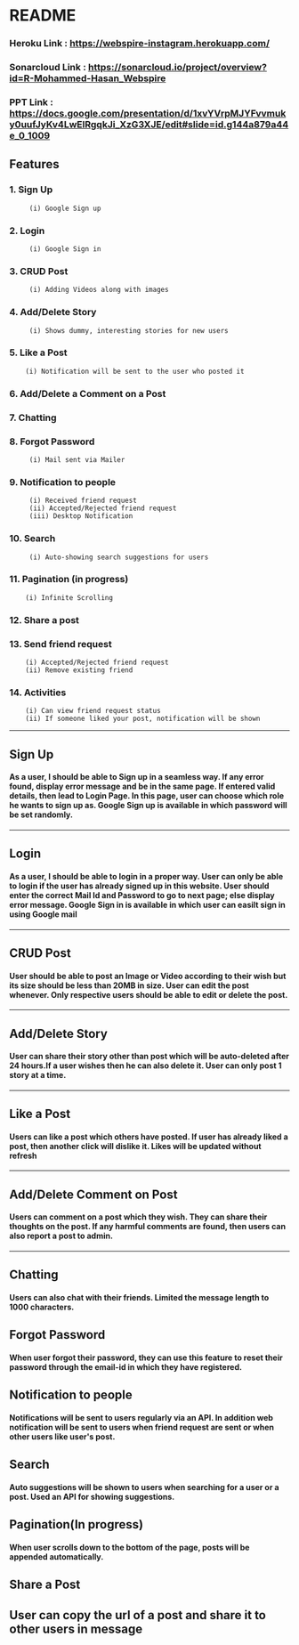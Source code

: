 # README

### Heroku Link : https://webspire-instagram.herokuapp.com/

### Sonarcloud Link : https://sonarcloud.io/project/overview?id=R-Mohammed-Hasan_Webspire

### PPT Link : https://docs.google.com/presentation/d/1xvYVrpMJYFvvmuky0uufJyKv4LwElRgqkJi_XzG3XJE/edit#slide=id.g144a879a44e_0_1009

## Features

### 1. Sign Up

         (i) Google Sign up

### 2. Login

         (i) Google Sign in

### 3. CRUD Post

         (i) Adding Videos along with images

### 4. Add/Delete Story

         (i) Shows dummy, interesting stories for new users

### 5. Like a Post

        (i) Notification will be sent to the user who posted it

### 6. Add/Delete a Comment on a Post

### 7. Chatting

### 8. Forgot Password

         (i) Mail sent via Mailer

### 9. Notification to people

         (i) Received friend request
         (ii) Accepted/Rejected friend request
         (iii) Desktop Notification

### 10. Search

         (i) Auto-showing search suggestions for users

### 11. Pagination (in progress)

        (i) Infinite Scrolling

### 12. Share a post

### 13. Send friend request

        (i) Accepted/Rejected friend request
        (ii) Remove existing friend

### 14. Activities

        (i) Can view friend request status
        (ii) If someone liked your post, notification will be shown

<hr>

## Sign Up

#### As a user, I should be able to Sign up in a seamless way. If any error found, display error message and be in the same page. If entered valid details, then lead to Login Page. In this page, user can choose which role he wants to sign up as. Google Sign up is available in which password will be set randomly.

<hr>

## Login

#### As a user, I should be able to login in a proper way. User can only be able to login if the user has already signed up in this website. User should enter the correct Mail Id and Password to go to next page; else display error message. Google Sign in is available in which user can easilt sign in using Google mail

<hr>

## CRUD Post

#### User should be able to post an Image or Video according to their wish but its size should be less than 20MB in size. User can edit the post whenever. Only respective users should be able to edit or delete the post.

<hr>

## Add/Delete Story

#### User can share their story other than post which will be auto-deleted after 24 hours.If a user wishes then he can also delete it. User can only post 1 story at a time.

<hr>

## Like a Post

#### Users can like a post which others have posted. If user has already liked a post, then another click will dislike it. Likes will be updated without refresh

<hr>

## Add/Delete Comment on Post

#### Users can comment on a post which they wish. They can share their thoughts on the post. If any harmful comments are found, then users can also report a post to admin.

<hr>

## Chatting

#### Users can also chat with their friends. Limited the message length to 1000 characters.

## Forgot Password

#### When user forgot their password, they can use this feature to reset their password through the email-id in which they have registered.

## Notification to people

#### Notifications will be sent to users regularly via an API. In addition web notification will be sent to users when friend request are sent or when other users like user's post.

## Search

#### Auto suggestions will be shown to users when searching for a user or a post. Used an API for showing suggestions.

## Pagination(In progress)

#### When user scrolls down to the bottom of the page, posts will be appended automatically.

## Share a Post

## User can copy the url of a post and share it to other users in message
